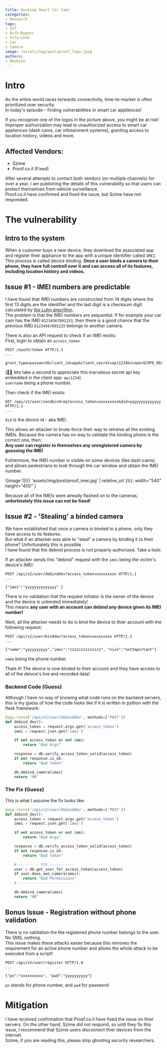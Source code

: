 ```yaml
---
title: Hacking Smart Car Cams
categories:
- Research
tags:
- IoT
- Auth-Bypass
- Info-Leak
- Car
- Camera
image: /assets/img/post/proof_logo.jpeg
authors:
- 00xbyte
---
```


# Intro
As the entire world races torwards connectivity, time-to-market is often prioritized over security.  
In today's episode - finding vulnerabilities in smart car appliences!

If you recognize one of the logos in the picture above, you might be at risk! Improper authorization may lead to unauthorized access to smart car appliences (dash cams, car infotainment systems), granting access to location history, videos and more.

## Affected Vendors:
- Szime
- Proof.co.il (Fixed)

After several attempts to contact both vendors (on multiple channels) for over a year, I am publishing the details of this vulnerability so that users can protect themselves from vehicle surveillance.  
Proof.co.il have confirmed and fixed the issue, but Szime have not responded.


# The vulnerability

## Intro to the system
When a customer buys a new device, they download the associated app and register their appliance to the app with a unique identifier called `IMEI`. This process is called device binding. **Once a user binds a camera to their phone, they have full controll over it and can access all of its features, including location history and videos.**

## Issue #1 - IMEI numbers are predictable
I have found that IMEI numbers are constructed from 14 digits where the first 13 digits are the identifier and the last digit is a checksum digit calculated by [the Luhn algorithm](https://en.wikipedia.org/wiki/Luhn_algorithm).  
The problem is that the IMEI numbers are sequential.
If for example your car cam has the IMEI `01234567891233`, then there is a good chance that the previous IMEI `01234567891225` belongs to another camera.

There is also an API request to check if an IMEI exists:  
First, login to obtain an `access_token`
```
POST /oauth/token HTTP/1.1
...

grant_type=password&client_id=app&client_secret=api1234&scope=SCOPE_READ&username=xxxxxxxxxx&password=yyyyyyyyyy
```
(🤦‍♂️ lets take a second to appreciate this marvelous secret api key embedded in the client app: `api1234`)  
`username` being a phone number.

Then check if the IMEI exists:
```
GET /api/v2/user/sendbindreq?access_token=xxxxxxxxx&did=yyyyyyyyyyyyyy HTTP/1.1
...

```
`did` is the device id - aka IMEI.

This allows an attacker to brute-force their way to retreive all the existing IMEIs.
Because the camera has no way to validate the binding phone is the correct one, then:  
**Any user can register to themselves any unregistered camera by guessing the IMEI**

Futhermore, the IMEI number is visible on some devices (like dash cams) and allows pedestrians to look through the car window and obtain the IMEI number.

![image 1]({{ 'assets/img/post/proof_imei.jpg' | relative_url }}){: width="540" height="400" }

Because all of the IMEIs were already flashed on to the cameras, **unfortinately this issue can not be fixed!**  

## Issue #2 - 'Stealing' a binded camera
We have established that once a camera is binded to a phone, only they have access to its features.  
But what if an attacker was able to "steal" a camera by binding it to their phone? Unfortunately this is possible.  
I have found that the debind process is not properly authorized. Take a look:

If an attacker sends this "debind" request with the `imei` being the victim's device's IMEI:
```
POST /api/v2/user/debinddev?access_token=xxxxxxxxx HTTP/1.1
...

{"imei":"yyyyyyyyyyyyyy" }
```
There is no validation that the request initiator is the owner of the device and the device is unbinded immediately!  
This means **any user with an account can debind any device given its IMEI number!**

Next, all the attacker needs to do is bind the device to thier account with the following request:
```
POST /api/v2/user/binddev?access_token=xxxxxxxxx HTTP/1.1
...

{"name":"yyyyyyyyyy","imei":"zzzzzzzzzzzzzz", "nick":"notImportant"}
```
`name` being the phone number.

Thats it! The device is now binded to their account and they have access to all of the deivce's live and recorded data!

### Backend Code (Guess)

Although I have no way of knowing what code runs on the backend servers, this is my guess of how the code looks like if it is written in python with the flask framework:
```py
@app.route('/api/v2/user/debinddev', methods=['POST'])
def debind_dev():
    access_token = request.args.get('access_token')
    imei = request.json.get('imei')

    if not access_token or not imei:
        return "Bad Args"

    response = db.verify_access_token_valid(access_token)
    if not response.is_ok:
        return "Bad Token" 

    db.debind_camera(imei)
    return "OK"
```

### The Fix (Guess)
This is what I assume the fix looks like:
```py
@app.route('/api/v2/user/debinddev', methods=['POST'])
def debind_dev():
    access_token = request.args.get('access_token')
    imei = request.json.get('imei')

    if not access_token or not imei:
        return "Bad Args"

    response = db.verify_access_token_valid(access_token)
    if not response.is_ok:
        return "Bad Token" 

    # --------- FIX -----------
    user = db.get_user_for_access_token(access_token)
    if user.does_own_camera(imei):
        return "Bad Permissions" 
    # -------------------------

    db.debind_camera(imei)
    return "OK"
```

## Bonus Issue - Registration without phone validation
There is no validation the the registered phone number belongs to the user. No SMS, nothing.  
This issue makes these attacks easier because this removes the requirement for an active phone number and allows the whole attack to be executed from a script!
```
POST /api/v2/user/register HTTP/1.0
...

{"pn":"xxxxxxxxxx", "pwd":"yyyyyyyyyy"}
```
`pn` stands for phone number, and `pwd` for password


# Mitigation

I have received confirmation that Proof.co.il have fixed the issue on thier servers. On the other hand, Szime did not respond, so until they fix this issue, I recommend that Szime users disconnect thier devices from the internet.  
Szime, if you are reading this, please stop ghosting security researchers.
